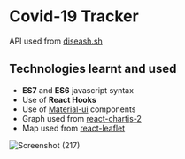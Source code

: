 # Covid-19 Tracker

API used from [diseash.sh](https://disease.sh/docs/)

## Technologies learnt and used
* **ES7** and **ES6** javascript syntax
* Use of **React Hooks**
* Use of [Material-ui](https://material-ui.com/) components
* Graph used from [react-chartjs-2](https://www.npmjs.com/package/react-chartjs-2)
* Map used from [react-leaflet](https://react-leaflet.js.org/)

![Screenshot (217)](https://user-images.githubusercontent.com/62619645/122664811-3996a780-d1c1-11eb-9e5a-dbae64af4a9d.png)
